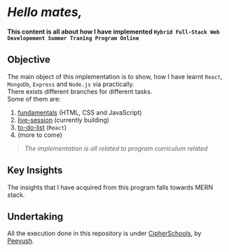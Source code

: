 # *Hello mates,*

**This content is all about how I have implemented `Hybrid Full-Stack Web Developement Summer Traning Program Online`**

## Objective
The main object of this implementation is to show, how I have learnt `React`, `MongoDb`, `Express` and `Node.js` via practically.  
There exists different branches for different tasks.  
Some of them are:  
1. [fundamentals](https://github.com/Peeyush-04/cipherschools-mern) (HTML, CSS and JavaScript)
2. [live-session](https://github.com/Peeyush-04/cipherschools-mern/tree/live-sessions) (currently building)
3. [to-do-list](https://github.com/Peeyush-04/cipherschools-mern/tree/to-do-list) (`React`)
4. (more to come)

> *The implementation is all related to program curriculum related*

## Key Insights
The insights that I have acquired from this program falls towards MERN stack.

## Undertaking
All the execution done in this repository is under [CipherSchools](https://www.cipherschools.com/profile/me), by [Peeyush](https://github.com/Peeyush-04).
